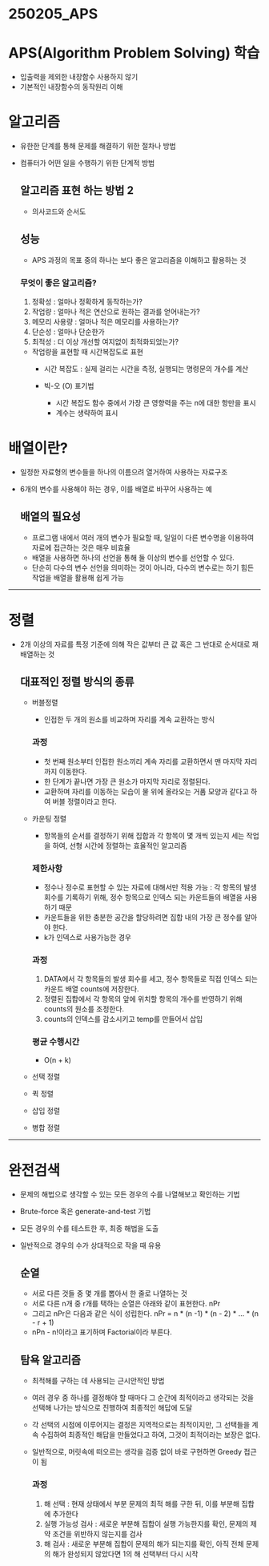 # 250205_APS

# APS(Algorithm Problem Solving) 학습
- 입출력을 제외한 내장함수 사용하지 않기
- 기본적인 내장함수의 동작원리 이해

# 알고리즘
- 유한한 단계를 통해 문제를 해결하기 위한 절차나 방법
- 컴퓨터가 어떤 일을 수행하기 위한 단계적 방법

    ## 알고리즘 표현 하는 방법 2
    - 의사코드와 순서도

    ## 성능
    - APS 과정의 목표 중의 하나는 보다 좋은 알고리즘을 이해하고 활용하는 것

    ### 무엇이 좋은 알고리즘?
    1. 정확성 : 얼마나 정확하게 동작하는가?
    2. 작업량 : 얼마나 적은 연산으로 원하는 결과를 얻어내는가?
    3. 메모리 사용량 : 얼마나 적은 메모리를 사용하는가?
    4. 단순성 : 얼마나 단순한가
    5. 최적성 : 더 이상 개선할 여지없이 최적화되었는가?

    - 작업량을 표현할 때 시간복잡도로 표현
        - 시간 복잡도 : 실제 걸리는 시간을 측정, 실행되는 명령문의 개수를 계산

        - 빅-오 (O) 표기법
            - 시간 복잡도 함수 중에서 가장 큰 영향력을 주는 n에 대한 항만을 표시
            - 계수는 생략하여 표시


# 배열이란?
- 일정한 자료형의 변수들을 하나의 이름으려 열거하여 사용하는 자료구조
- 6개의 변수를 사용해야 하는 경우, 이를 배열로 바꾸어 사용하는 예

    ## 배열의 필요성
    - 프로그램 내에서 여러 개의 변수가 필요할 때, 일일이 다른 변수명을 이용하여 자료에 접근하는 것은 매우 비효율
    - 배열을 사용하면 하나의 선언을 통해 둘 이상의 변수를 선언할 수 있다.
    - 단순히 다수의 변수 선언을 의미하는 것이 아니라, 다수의 변수로는 하기 힘든 작업을 배열을 활용해 쉽게 가능

---

# 정렬
- 2개 이상의 자료를 특정 기준에 의해 작은 값부터 큰 값 혹은 그 반대로 순서대로 재배열하는 것

    ## 대표적인 정렬 방식의 종류
    - 버블정렬
        - 인접한 두 개의 원소를 비교하며 자리를 계속 교환하는 방식
        
        ### 과정
        - 첫 번째 원소부터 인접한 원소끼리 계속 자리를 교환하면서 맨 마지막 자리까지 이동한다.
        - 한 단계가 끝나면 가장 큰 원소가 마지막 자리로 정렬된다.
        - 교환하며 자리를 이동하는 모습이 물 위에 올라오는 거품 모양과 같다고 하여 버블 정렬이라고 한다.
        
    - 카운팅 정렬
        - 항목들의 순서를 결정하기 위해 집합과 각 항목이 몇 개씩 있는지 세는 작업을 하여, 선형 시간에 정렬하는 효율적인 알고리즘

        ### 제한사항
        - 정수나 정수로 표현할 수 있는 자료에 대해서만 적용 가능 : 각 항목의 발생 회수를 기록하기 위해, 정수 항목으로 인덱스 되는 카운트들의 배열을 사용하기 때문
        - 카운트들을 위한 충분한 공간을 할당하려면 집합 내의 가장 큰 정수를 알아야 한다.
        - k가 인덱스로 사용가능한 경우

        ### 과정
        1. DATA에서 각 항목들의 발생 회수를 세고, 정수 항목들로 직접 인덱스 되는 카운트 배열 counts에 저장한다.
        2. 정렬된 집합에서 각 항목의 앞에 위치할 항목의 개수를 반영하기 위해 counts의 원소를 조정한다.
        3. counts의 인덱스를 감소시키고 temp를 만들어서 삽입

        ### 평균 수행시간
        - O(n + k)

    - 선택 정렬
    - 퀵 정렬
    - 삽입 정렬
    - 병합 정렬

---

# 완전검색
- 문제의 해법으로 생각할 수 있는 모든 경우의 수를 나열해보고 확인하는 기법
- Brute-force 혹은 generate-and-test 기법
- 모든 경우의 수를 테스트한 후, 최종 해법을 도출
- 일반적으로 경우의 수가 상대적으로 작을 때 유용

    ## 순열
    - 서로 다른 것들 중 몇 개를 뽑아서 한 줄로 나열하는 것
    - 서로 다른 n개 중 r개를 택하는 순열은 아래와 같이 표현한다. nPr
    - 그리고 nPr은 다음과 같은 식이 성립한다. nPr = n * (n -1) * (n - 2) * ... * (n - r + 1)
    - nPn - n!이라고 표기하며 Factorial이라 부른다.

    ## 탐욕 알고리즘
    - 최적해를 구하는 데 사용되는 근시안적인 방법
    - 여러 경우 중 하나를 결정해야 할 때마다 그 순간에 최적이라고 생각되는 것을 선택해 나가는 방식으로 진행하여 최종적인 해답에 도달
    - 각 선택의 시점에 이루어지는 결정은 지역적으로는 최적이지만, 그 선택들을 계속 수집하여 최종적인 해답을 만들었다고 하여, 그것이 최적이라는 보장은 없다.
    - 일반적으로, 머릿속에 떠오르는 생각을 검증 없이 바로 구현하면 Greedy 접근이 됨

        ### 과정
        1. 해 선택 : 현재 상태에서 부분 문제의 최적 해를 구한 뒤, 이를 부분해 집합에 추가한다
        2. 실행 가능성 검사 : 새로운 부분해 집합이 실행 가능한지를 확인, 문제의 제약 조건을 위반하지 않는지를 검사
        3. 해 검사 : 새로운 부분해 집합이 문제의 해가 되는지를 확인, 아직 전체 문제의 해가 완성되지 않았다면 1의 해 선택부터 다시 시작
        
